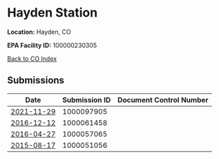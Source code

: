 # Hayden Station

**Location:** Hayden, CO

**EPA Facility ID:** 100000230305

[Back to CO Index](../../index.md)

## Submissions

| Date | Submission ID | Document Control Number |
|------|--------------|-------------------------|
| [2021-11-29](submissions/1000097905.md) | 1000097905 |  |
| [2016-12-12](submissions/1000061458.md) | 1000061458 |  |
| [2016-04-27](submissions/1000057065.md) | 1000057065 |  |
| [2015-08-17](submissions/1000051056.md) | 1000051056 |  |
